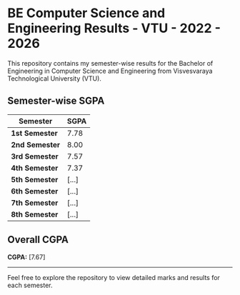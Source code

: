 # BE Computer Science and Engineering Results - VTU - 2022 - 2026

This repository contains my semester-wise results for the Bachelor of Engineering in Computer Science and Engineering from Visvesvaraya Technological University (VTU).

## Semester-wise SGPA

| Semester         | SGPA               |
| ---------------- | ------------------ |
| **1st Semester** | 7.78 |
| **2nd Semester** | 8.00 |
| **3rd Semester** | 7.57 |
| **4th Semester** | 7.37 |
| **5th Semester** | [...] |
| **6th Semester** | [...] |
| **7th Semester** | [...] |
| **8th Semester** | [...] |

## Overall CGPA

**CGPA:** [7.67]

---

Feel free to explore the repository to view detailed marks and results for each semester.
